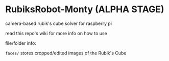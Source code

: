# RubiksRobot-Monty (ALPHA STAGE)
camera-based rubik's cube solver for raspberry pi

read this repo's wiki for more info on how to use

file/folder info:

`faces/` stores cropped/edited images of the Rubik's Cube
